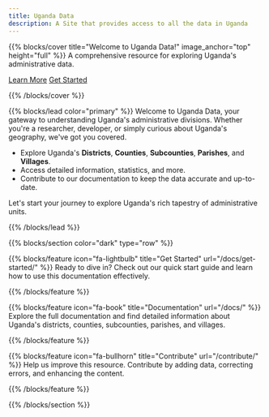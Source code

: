 ```yaml
---
title: Uganda Data
description: A Site that provides access to all the data in Uganda
---
```


{{% blocks/cover title="Welcome to Uganda Data!" image_anchor="top" height="full" %}}
A comprehensive resource for exploring Uganda's administrative data.

<a class="btn btn-lg btn-primary me-3" href="/about/">Learn More</a>
<a class="btn btn-lg btn-secondary" href="/docs/get-started/">Get Started</a>

{{% /blocks/cover %}}

{{% blocks/lead color="primary" %}}
Welcome to Uganda Data, your gateway to understanding Uganda's administrative divisions. Whether you're a researcher, developer, or simply curious about Uganda's geography, we've got you covered.

- Explore Uganda's **Districts**, **Counties**, **Subcounties**, **Parishes**, and **Villages**.
- Access detailed information, statistics, and more.
- Contribute to our documentation to keep the data accurate and up-to-date.

Let's start your journey to explore Uganda's rich tapestry of administrative units.

{{% /blocks/lead %}}

{{% blocks/section color="dark" type="row" %}}

{{% blocks/feature icon="fa-lightbulb" title="Get Started" url="/docs/get-started/" %}}
Ready to dive in? Check out our quick start guide and learn how to use this documentation effectively.

{{% /blocks/feature %}}

{{% blocks/feature icon="fa-book" title="Documentation" url="/docs/" %}}
Explore the full documentation and find detailed information about Uganda's districts, counties, subcounties, parishes, and villages.

{{% /blocks/feature %}}

{{% blocks/feature icon="fa-bullhorn" title="Contribute" url="/contribute/" %}}
Help us improve this resource. Contribute by adding data, correcting errors, and enhancing the content.

{{% /blocks/feature %}}

{{% /blocks/section %}}
